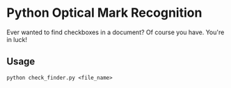 # Python Optical Mark Recognition
Ever wanted to find checkboxes in a document? Of course you have. You're in luck!

## Usage
`python check_finder.py <file_name>`


